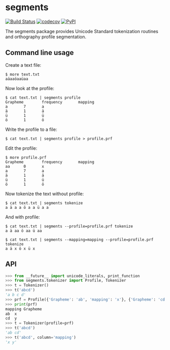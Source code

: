 segments
========

[![Build Status](https://travis-ci.org/bambooforest/segments.svg?branch=master)](https://travis-ci.org/bambooforest/segments)
[![codecov](https://codecov.io/gh/bambooforest/segments/branch/master/graph/badge.svg)](https://codecov.io/gh/bambooforest/segments)
[![PyPI](https://img.shields.io/pypi/v/segments.svg)](https://pypi.python.org/pypi/segments)

The segments package provides Unicode Standard tokenization routines and orthography profile segmentation.


Command line usage
------------------

Create a text file:
```
$ more text.txt
aäaaöaaüaa
```

Now look at the profile:
```
$ cat text.txt | segments profile
Grapheme        frequency       mapping
a       7       a
ä       1       ä
ü       1       ü
ö       1       ö
```

Write the profile to a file:
```
$ cat text.txt | segments profile > profile.prf
```

Edit the profile:

```
$ more profile.prf
Grapheme        frequency       mapping
aa      0       x
a       7       a
ä       1       ä
ü       1       ü
ö       1       ö
```

Now tokenize the text without profile:
```
$ cat text.txt | segments tokenize
a ä a a ö a a ü a a
```

And with profile:
```
$ cat text.txt | segments --profile=profile.prf tokenize
a ä aa ö aa ü aa

$ cat text.txt | segments --mapping=mapping --profile=profile.prf tokenize
a ä x ö x ü x
```


API
---

```python
>>> from __future__ import unicode_literals, print_function
>>> from segments.tokenizer import Profile, Tokenizer
>>> t = Tokenizer()
>>> t('abcd')
'a b c d'
>>> prf = Profile({'Grapheme': 'ab', 'mapping': 'x'}, {'Grapheme': 'cd', 'mapping': 'y'})
>>> print(prf)
mapping	Grapheme
ab	x
cd	y
>>> t = Tokenizer(profile=prf)
>>> t('abcd')
'ab cd'
>>> t('abcd', column='mapping')
'x y'
```
